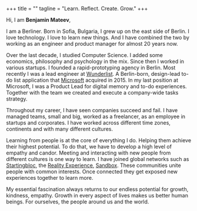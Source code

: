 +++
title = ""
tagline = "Learn. Reflect. Create. Grow."
+++

Hi, I am **Benjamin Mateev**, 

I am a Berliner. Born in Sofia, Bulgaria, I grew up on the east side of Berlin. I love technology. I love to learn new things. And I have combined the two by working as an engineer and product manager for almost 20 years now.

Over the last decade, I studied Computer Science. I added some economics, philosophy and psychology in the mix. Since then I worked in various startups. I founded a rapid-prototyping agency in Berlin. Most recently I was a lead engineer at [Wunderlist](http://www.wunderlist.coms). A Berlin-born, design-lead to-do list application that [Microsoft](http://www.microsoft.com) acquired in 2015. In my last position at Microsoft, I was a Product Lead for digital memory and to-do experiences. Together with the team we created and execute a company-wide tasks strategy.

Throughout my career, I have seen companies succeed and fail. I have managed teams, small and big, worked as a freelancer, as an employee in startups and corporates. I have worked across different time zones, continents and with many different cultures.

Learning from people is at the core of everything I do. Helping them achieve their highest potential. To do that, we have to develop a high level of empathy and candor. Meeting and interacting with new people from different cultures is one way to learn. I have joined global networks such as [Startingbloc](http://startingbloc.org/), the [Reality Experience](https://www.schusterman.org/jewish-community-and-israel/signature-initiatives/reality-experience), [Sandbox](https://sandbox.is/). These communities unite people with common interests. Once connected they get exposed new experiences together to learn more.

My essential fascination always returns to our endless potential for growth, kindness, empathy. Growth in every aspect of lives makes us better human beings. For ourselves, the people around us and the world.    

